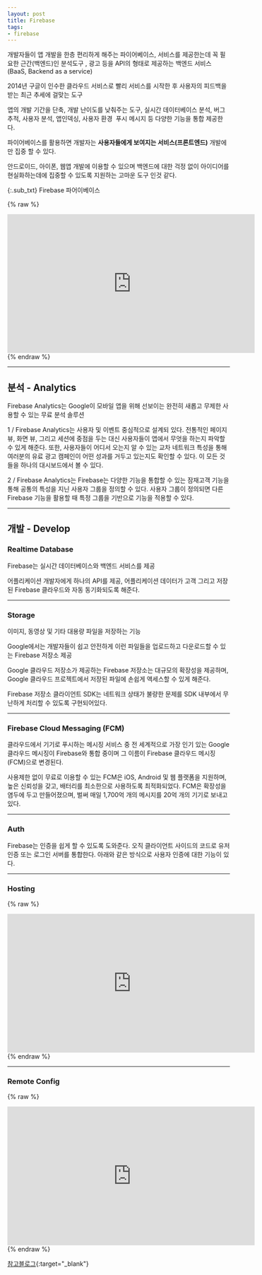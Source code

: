 ```yaml
---
layout: post
title: Firebase
tags:
- firebase
---
```


개발자들이 앱 개발을 한층 편리하게 해주는 파이어베이스, 서비스를 제공한는데 꼭 필요한 근간(백엔드)인 분석도구
, 광고 등을 API의 형태로 제공하는 백엔드 서비스(BaaS, Backend as a service)

2014년 구글이 인수한 클라우드 서비스로 빨리 서비스를 시작한 후 사용자의 피드백을 받는 최근 추세에 걸맞는 도구

앱의 개발 기간을 단축, 개발 난이도를 낮춰주는 도구, 실시간 데이터베이스 분석, 버그추적, 사용자 분석, 앱인덱싱, 사용자 환경  푸시 메시지 등 다양한 기능을 통합 제공한다.

파이어베이스를 활용하면 개발자는 **사용자들에게 보여지는 서비스(프론트엔드)** 개발에만 집중 할 수 있다.

안드로이드, 아이폰, 웹앱 개발에 이용할 수 있으며 백엔드에 대한 걱정 없이 아이디어를 현실화하는데에 집중할 수 있도록 지원하는 고마운 도구 인것 같다.







{:.sub_txt}
Firebase 파어이베이스 


{% raw %}
<div class="alC youtube">
<iframe width="560" height="314" src="https://www.youtube.com/embed/fgT6r4f9Apc" frameborder="0" allowfullscreen></iframe>
</div>
{% endraw %}


---


## 분석 - Analytics

Firebase Analytics는 Google이 모바일 앱을 위해 선보이는 완전히 새롭고 무제한 사용할 수 있는 무료 분석 솔루션

1 / Firebase Analytics는 사용자 및 이벤트 중심적으로 설계되 있다. 전통적인 페이지뷰, 화면 뷰, 그리고 세션에 중점을 두는 대신 사용자들이 앱에서 무엇을 하는지 파악할 수 있게 해준다. 또한, 사용자들이 어디서 오는지 알 수 있는 교차 네트워크 특성을 통해 여러분의 유료 광고 캠페인이 어떤 성과를 거두고 있는지도 확인할 수 있다. 이 모든 것들을 하나의 대시보드에서 볼 수 있다.

2 / Firebase Analytics는 Firebase는 다양한 기능을 통합할 수 있는 잠재고객 기능을 통해 공통의 특성을 지닌 사용자 그룹을 정의할 수 있다. 사용자 그룹이 정의되면 다른 Firebase 기능을 활용할 때 특정 그룹을 기반으로 기능을 적용할 수 있다.


---

## 개발 - Develop


### Realtime Database

Firebase는 실시간 데이터베이스와 백엔드 서비스를 제공

어플리케이션 개발자에게 하나의 API를 제공, 어플리케이션 데이터가 고객 그리고 저장된 Firebase 클라우드와 자동 동기화되도록 해준다.


---

### Storage

이미지, 동영상 및 기타 대용량 파일을 저장하는 기능

Google에서는 개발자들이 쉽고 안전하게 이런 파일들을 업로드하고 다운로드할 수 있는 Firebase 저장소 제공

Google 클라우드 저장소가 제공하는 Firebase 저장소는 대규모의 확장성을 제공하며, Google 클라우드 프로젝트에서 저장된 파일에 손쉽게 액세스할 수 있게 해준다.

Firebase 저장소 클라이언트 SDK는 네트워크 상태가 불량한 문제를 SDK 내부에서 무난하게 처리할 수 있도록 구현되어있다.



---

### Firebase Cloud Messaging (FCM)

클라우드에서 기기로 푸시하는 메시징 서비스 중 전 세계적으로 가장 인기 있는 Google 클라우드 메시징이 Firebase와 통합 중이며 그 이름이 Firebase 클라우드 메시징(FCM)으로 변경된다.

사용제한 없이 무료로 이용할 수 있는 FCM은 iOS, Android 및 웹 플랫폼을 지원하며, 높은 신뢰성을 갖고, 배터리를 최소한으로 사용하도록 최적화되었다. FCM은 확장성을 염두에 두고 만들어졌으며, 벌써 매일 1,700억 개의 메시지를 20억 개의 기기로 보내고 있다.

---

### Auth

Firebase는 인증을 쉽게 할 수 있도록 도와준다. 오직 클라이언트 사이드의 코드로 유저 인증 또는 로그인 서버를 통합한다. 아래와 같은 방식으로 사용자 인증에 대한 기능이 있다.

---

### Hosting

{% raw %}
<div class="alC youtube">
<iframe width="560" height="314" src="https://www.youtube.com/embed/O17OWyx08Cg" frameborder="0" allowfullscreen></iframe>
</div>
{% endraw %}

---

### Remote Config


{% raw %}
<div class="alC youtube">
<iframe width="560" height="314" src="https://www.youtube.com/embed/_CXXVFPO6f0" frameborder="0" allowfullscreen></iframe>
</div>
{% endraw %}





[참고블로그](http://cocomo.tistory.com/487){:target="_blank"}
